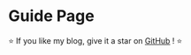 # Guide Page

⭐️ If you like my blog, give it a star on [GitHub](https://github.com/zhaoyuuu/blog) ! ⭐️
